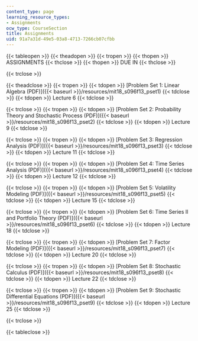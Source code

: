 ```yaml
---
content_type: page
learning_resource_types:
- Assignments
ocw_type: CourseSection
title: Assignments
uid: 91a7a31d-49e5-03a8-4713-7266cb07cfbb
---
```


{{< tableopen >}}
{{< theadopen >}}
{{< tropen >}}
{{< thopen >}}
ASSIGNMENTS
{{< thclose >}}
{{< thopen >}}
DUE IN
{{< thclose >}}

{{< trclose >}}

{{< theadclose >}}
{{< tropen >}}
{{< tdopen >}}
[Problem Set 1: Linear Algebra (PDF)]({{< baseurl >}}/resources/mit18_s096f13_pset1)
{{< tdclose >}}
{{< tdopen >}}
Lecture 6
{{< tdclose >}}

{{< trclose >}}
{{< tropen >}}
{{< tdopen >}}
[Problem Set 2: Probability Theory and Stochastic Process (PDF)]({{< baseurl >}}/resources/mit18_s096f13_pset2)
{{< tdclose >}}
{{< tdopen >}}
Lecture 9
{{< tdclose >}}

{{< trclose >}}
{{< tropen >}}
{{< tdopen >}}
[Problem Set 3: Regression Analysis (PDF)]({{< baseurl >}}/resources/mit18_s096f13_pset3)
{{< tdclose >}}
{{< tdopen >}}
Lecture 11
{{< tdclose >}}

{{< trclose >}}
{{< tropen >}}
{{< tdopen >}}
[Problem Set 4: Time Series Analysis (PDF)]({{< baseurl >}}/resources/mit18_s096f13_pset4)
{{< tdclose >}}
{{< tdopen >}}
Lecture 12
{{< tdclose >}}

{{< trclose >}}
{{< tropen >}}
{{< tdopen >}}
[Problem Set 5: Volatility Modeling (PDF)]({{< baseurl >}}/resources/mit18_s096f13_pset5)
{{< tdclose >}}
{{< tdopen >}}
Lecture 15
{{< tdclose >}}

{{< trclose >}}
{{< tropen >}}
{{< tdopen >}}
[Problem Set 6: Time Series II and Portfolio Theory (PDF)]({{< baseurl >}}/resources/mit18_s096f13_pset6)
{{< tdclose >}}
{{< tdopen >}}
Lecture 18
{{< tdclose >}}

{{< trclose >}}
{{< tropen >}}
{{< tdopen >}}
[Problem Set 7: Factor Modeling (PDF)]({{< baseurl >}}/resources/mit18_s096f13_pset7)
{{< tdclose >}}
{{< tdopen >}}
Lecture 20
{{< tdclose >}}

{{< trclose >}}
{{< tropen >}}
{{< tdopen >}}
[Problem Set 8: Stochastic Calculus (PDF)]({{< baseurl >}}/resources/mit18_s096f13_pset8)
{{< tdclose >}}
{{< tdopen >}}
Lecture 22
{{< tdclose >}}

{{< trclose >}}
{{< tropen >}}
{{< tdopen >}}
[Problem Set 9: Stochastic Differential Equations (PDF)]({{< baseurl >}}/resources/mit18_s096f13_pset9)
{{< tdclose >}}
{{< tdopen >}}
Lecture 25
{{< tdclose >}}

{{< trclose >}}

{{< tableclose >}}